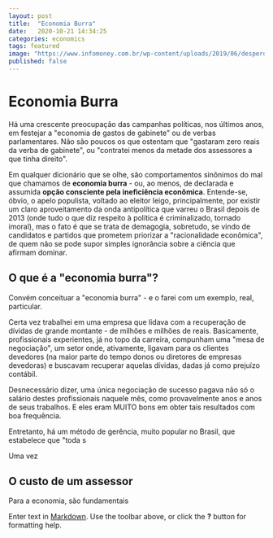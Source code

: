 ```yaml
---
layout: post
title:  "Economia Burra"
date:   2020-10-21 14:34:25
categories: economics
tags: featured
image: "https://www.infomoney.com.br/wp-content/uploads/2019/06/desperdicio-dinheiro.jpg"
published: false
---
```

# Economia Burra
Há uma crescente preocupação das campanhas políticas, nos últimos anos, em festejar a "economia de gastos de gabinete" ou de verbas parlamentares. Não são poucos os que ostentam que "gastaram zero reais da verba de gabinete", ou "contratei menos da metade dos assessores a que tinha direito".

Em qualquer dicionário que se olhe, são comportamentos sinônimos do mal que chamamos de **economia burra** - ou, ao menos, de declarada e assumida **opção consciente pela ineficiência econômica**. Entende-se, óbvio, o apelo populista, voltado ao eleitor leigo, principalmente, por existir um claro aproveitamento da onda antipolítica que varreu o Brasil depois de 2013 (onde tudo o que diz respeito à política é criminalizado, tornado imoral), mas o fato é que se trata de demagogia, sobretudo, se vindo de candidatos e partidos que prometem priorizar a "racionalidade econômica", de quem não se pode supor simples ignorância sobre a ciência que afirmam dominar.

## O que é a "economia burra"?

Convém conceituar a "economia burra" - e o farei com um exemplo, real, particular.

Certa vez trabalhei em uma empresa que lidava com a recuperação de dívidas de grande montante - de milhões e milhões de reais. Basicamente, profissionais experientes, já no topo da carreira, compunham uma "mesa de negociação", um setor onde, ativamente, ligavam para os clientes devedores (na maior parte do tempo donos ou diretores de empresas devedoras) e buscavam recuperar aquelas dívidas, dadas já como prejuízo contábil.

Desnecessário dizer, uma única negociação de sucesso pagava não só o salário destes profissionais naquele mês, como provavelmente anos e anos de seus trabalhos. E eles eram MUITO bons em obter tais resultados com boa frequência.

Entretanto, há um método de gerência, muito popular no Brasil, que estabelece que "toda s

Uma vez

## O custo de um assessor


Para a economia, são fundamentais 

Enter text in [Markdown](http://daringfireball.net/projects/markdown/). Use the toolbar above, or click the **?** button for formatting help.
<!--stackedit_data:
eyJoaXN0b3J5IjpbNzEwOTM2NTg1XX0=
-->
<!--stackedit_data:
eyJoaXN0b3J5IjpbMzgxNjg1OTE1LC0yODI4MDEwMjQsLTEwOT
c3MTg3OTIsLTg5MzM4ODQyMCwxOTUyOTYzNzMwLDIwNjcyNjc3
NzYsLTMzMjQ1NTM2M119
-->